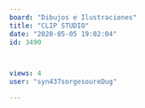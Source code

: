 ```yaml
---
board: "Dibujos e Ilustraciones"
title: "CLIP STUDIO"
date: "2020-05-05 19:02:04"
id: 3490



views: 4
user: "syn437sorgesoureDug"

---
```

